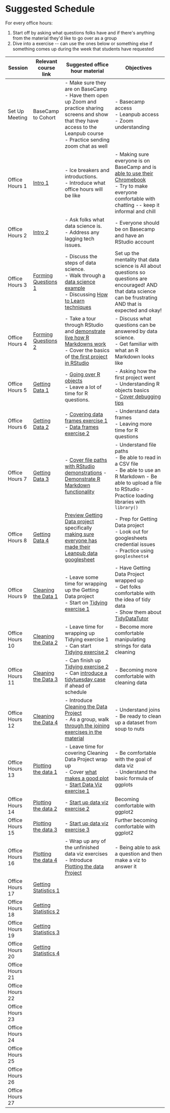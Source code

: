 # Suggested Schedule

For every office hours:
1. Start off by asking what questions folks have and if there's anything from the material they'd like to go over as a group
2. Dive into a exercise -- can use the ones below or something else if something comes up during the week that students have requested


|Session|Relevant course link|Suggested office hour material|Objectives|
|-------|------------------------|------------------------------|----------|
|Set Up Meeting| BaseCamp to Cohort| - Make sure they are on BaseCamp <br> - Have them open up Zoom and practice sharing screens and show that they have access to the Leanpub course <br> - Practice sending zoom chat as well | - Basecamp access <br> - Leanpub access <br> - Zoom understanding
|Office Hours 1| [Intro 1](https://datatrail-jhu.github.io/DataTrail/intro-welcome-to-datatrail.html) | - Ice breakers and introductions. <br> - Introduce what office hours will be like| - Making sure everyone is on BaseCamp and is [able to use their Chromebook](https://github.com/datatrail-jhu/instructor_resources/blob/master/01-chromebook.Rmd) <br> - Try to make everyone comfortable with chatting -- keep it informal and chill |
|Office Hours 2| [Intro 2](https://datatrail-jhu.github.io/DataTrail/account-setup.html) | - Ask folks what data science is. <br> - Address any lagging tech issues.| - Everyone should be on Basecamp and have an RStudio account |
|Office Hours 3| [Forming Questions 1](https://datatrail-jhu.github.io/DataTrail/forming-questions.html) | - Discuss the steps of data science. <br> - Walk through [a data science example](https://datatrail-jhu.github.io/DataTrail/the-data-science-process.html) <br> - Discussing [How to Learn techniques](https://datatrail-jhu.github.io/DataTrail/how-to-learn.html) | Set up the mentality that data science is All about questions so questions are encouraged! AND that data science can be frustrating AND that is expected and okay!
|Office Hours 4| [Forming Questions 2](https://datatrail-jhu.github.io/DataTrail/forming-questions.html)| - Take a tour through RStudio and [demonstrate live how R Markdowns work](https://github.com/datatrail-jhu/office-hours-exercises/blob/main/Rmarkdown_practice.Rmd) <br> - Cover the basics of [the first project in RStudio](https://datatrail-jhu.github.io/DataTrail/your-first-data-science-project.html) | - Discuss what questions can be answered by data science. <br> - Get familiar with what an R Markdown looks like|
|Office Hours 5| [Getting Data 1](https://datatrail-jhu.github.io/DataTrail/getting-data.html)| - [Going over R objects](https://alexslemonade.github.io/training-modules/intro-to-R-tidyverse/01-intro_to_base_R.nb.html) <br> - Leave a lot of time for R questions.| - Asking how the first project went <br> - Understanding R objects basics <br> - [Cover debugging tips](https://datatrail-jhu.github.io/DataTrail/getting-help-in-r.html#debugging-code)|
|Office Hours 6| [Getting Data 2](https://datatrail-jhu.github.io/DataTrail/getting-data.html)| - [Covering data frames exercise 1](https://github.com/datatrail-jhu/office-hours-exercises/blob/main/intro_r_exercises/intro_r_exercise_1.Rmd) <br> - [Data frames exercise 2](https://github.com/datatrail-jhu/office-hours-exercises/blob/main/intro_r_exercises/intro_r_exercise_2.Rmd)| - Understand data frames <br> - Leaving more time for R questions
|Office Hours 7| [Getting Data 3](https://datatrail-jhu.github.io/DataTrail/getting-data.html)| - [Cover file paths with RStudio demonstrations](https://github.com/datatrail-jhu/office-hours-exercises/blob/main/file_organization_exercises/file_organization_exercise.Rmd) - [Demonstrate R Markdown functionality](https://datatrail-jhu.github.io/DataTrail/r-markdown.html)| - Understand file paths <br> - Be able to read in a CSV file <br> - Be able to use an R Markdown - Be able to upload a file to RStudio - Practice loading libraries with `library()`
|Office Hours 8| [Getting Data 4](https://datatrail-jhu.github.io/DataTrail/getting-data.html)| [Preview Getting Data project](https://datatrail-jhu.github.io/DataTrail/getting-data-project.html) specifically [making sure everyone has made their Leanpub data googlesheet](https://datatrail-jhu.github.io/DataTrail/google-documents.html) | - Prep for Getting Data project <br> - Look out for googlesheets credential issues <br> - Practice using `googlesheets4`|
|Office Hours 9| [Cleaning the Data 1](https://datatrail-jhu.github.io/DataTrail/cleaning-the-data.html)| - Leave some time for wrapping up the Getting Data project <br> - Start on [Tidying exercise 1](https://github.com/datatrail-jhu/office-hours-exercises/blob/main/data_tidying_exercises/data_tidying_exercise_1_unsolved.Rmd)| - Have Getting Data Project wrapped up <br> - Get folks comfortable with the idea of tidy data <br> - Show them about [TidyDataTutor](https://tidydatatutor.com/vis.html)
|Office Hours 10| [Cleaning the Data 2](https://datatrail-jhu.github.io/DataTrail/cleaning-the-data.html)| - Leave time for wrapping up Tidying exercise 1 <br> - Can start [Tidying exercise 2](https://github.com/datatrail-jhu/office-hours-exercises/blob/main/data_tidying_exercises/data_tidying_exercise_2_unsolved.Rmd)| - Become more comfortable manipulating strings for data cleaning
|Office Hours 11| [Cleaning the Data 3](https://datatrail-jhu.github.io/DataTrail/cleaning-the-data.html)| - Can finish up [Tidying exercise 2](https://github.com/datatrail-jhu/office-hours-exercises/blob/main/data_tidying_exercises/data_tidying_exercise_2_unsolved.Rmd) <br> - Can [introduce a tidytuesday case](https://github.com/rfordatascience/tidytuesday) if ahead of schedule | - Becoming more comfortable with cleaning data
|Office Hours 12| [Cleaning the Data 4](https://datatrail-jhu.github.io/DataTrail/cleaning-the-data.html)| - Introduce [Cleaning the Data Project](https://datatrail-jhu.github.io/DataTrail/cleaning-data-project.html) <br>  - As a group, walk [through the joining exercises in the material](https://datatrail-jhu.github.io/DataTrail/joining-data.html)| - Understand joins <br> - Be ready to clean up a dataset from soup to nuts |
|Office Hours 13| [Plotting the data 1](https://datatrail-jhu.github.io/DataTrail/plotting-the-data.html)| - Leave time for covering Cleaning Data Project wrap up <br> - Cover [what makes a good plot](https://datatrail-jhu.github.io/DataTrail/good-plots.html) <br> - [Start Data Viz exercise 1](https://github.com/datatrail-jhu/office-hours-exercises/blob/main/dataviz_exercises/dataviz_exercise_1_unsolved.Rmd) | - Be comfortable with the goal of data viz <br> - Understand the basic formula of ggplots|
|Office Hours 14| [Plotting the data 2](https://datatrail-jhu.github.io/DataTrail/plotting-the-data.html)| - [Start up data viz exercise 2](https://github.com/datatrail-jhu/office-hours-exercises/blob/main/dataviz_exercises/dataviz_exercise_2_unsolved.Rmd)| Becoming comfortable with ggplot2
|Office Hours 15| [Plotting the data 3](https://datatrail-jhu.github.io/DataTrail/plotting-the-data.html)| - [Start up data viz exercise 3](https://github.com/datatrail-jhu/office-hours-exercises/blob/main/dataviz_exercises/Data_Visualization_Lab.Rmd)| Further becoming comfortable with ggplot2|
|Office Hours 16| [Plotting the data 4](https://datatrail-jhu.github.io/DataTrail/plotting-the-data.html)| - Wrap up any of the unfinished data viz exercises <br> - Introduce [Plotting the data Project](https://datatrail-jhu.github.io/DataTrail/plotting-data-project.html)| - Being able to ask a question and then make a viz to answer it|
|Office Hours 17|[Getting Statistics 1](https://datatrail-jhu.github.io/DataTrail/getting-statistics.html)|
|Office Hours 18|[Getting Statistics 2](https://datatrail-jhu.github.io/DataTrail/getting-statistics.html)|
|Office Hours 19| [Getting Statistics 3](https://datatrail-jhu.github.io/DataTrail/getting-statistics.html)|
|Office Hours 20|[Getting Statistics 4](https://datatrail-jhu.github.io/DataTrail/getting-statistics.html)|
|Office Hours 21
|Office Hours 22
|Office Hours 23
|Office Hours 24
|Office Hours 25
|Office Hours 26
|Office Hours 27
